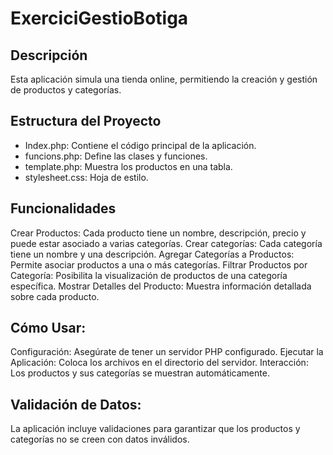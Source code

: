 # ExerciciGestioBotiga

## Descripción

Esta aplicación simula una tienda online, permitiendo la creación y gestión de productos y categorías.

## Estructura del Proyecto

- Index.php: Contiene el código principal de la aplicación.
- funcions.php: Define las clases y funciones.
- template.php: Muestra los productos en una tabla.
- stylesheet.css: Hoja de estilo.

## Funcionalidades

Crear Productos: Cada producto tiene un nombre, descripción, precio y puede estar asociado a varias categorías.
Crear categorías: Cada categoría tiene un nombre y una descripción.
Agregar Categorías a Productos: Permite asociar productos a una o más categorías.
Filtrar Productos por Categoría: Posibilita la visualización de productos de una categoría específica.
Mostrar Detalles del Producto: Muestra información detallada sobre cada producto.

## Cómo Usar:

Configuración: Asegúrate de tener un servidor PHP configurado.
Ejecutar la Aplicación: Coloca los archivos en el directorio del servidor.
Interacción: Los productos y sus categorías se muestran automáticamente.

## Validación de Datos:

La aplicación incluye validaciones para garantizar que los productos y categorías no se creen con datos inválidos.
